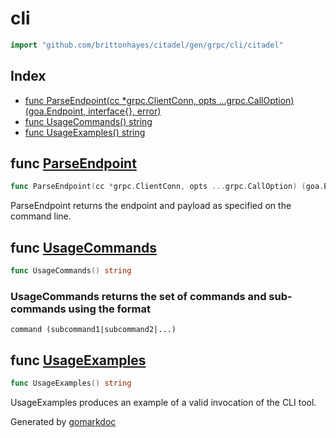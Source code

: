 <!-- Code generated by gomarkdoc. DO NOT EDIT -->

# cli

```go
import "github.com/brittonhayes/citadel/gen/grpc/cli/citadel"
```

## Index

- [func ParseEndpoint(cc *grpc.ClientConn, opts ...grpc.CallOption) (goa.Endpoint, interface{}, error)](<#func-parseendpoint>)
- [func UsageCommands() string](<#func-usagecommands>)
- [func UsageExamples() string](<#func-usageexamples>)


## func [ParseEndpoint](<https://github.com/brittonhayes/citadel/blob/main/gen/grpc/cli/citadel/cli.go#L39>)

```go
func ParseEndpoint(cc *grpc.ClientConn, opts ...grpc.CallOption) (goa.Endpoint, interface{}, error)
```

ParseEndpoint returns the endpoint and payload as specified on the command line\.

## func [UsageCommands](<https://github.com/brittonhayes/citadel/blob/main/gen/grpc/cli/citadel/cli.go#L24>)

```go
func UsageCommands() string
```

### UsageCommands returns the set of commands and sub\-commands using the format

```
command (subcommand1|subcommand2|...)
```

## func [UsageExamples](<https://github.com/brittonhayes/citadel/blob/main/gen/grpc/cli/citadel/cli.go#L30>)

```go
func UsageExamples() string
```

UsageExamples produces an example of a valid invocation of the CLI tool\.



Generated by [gomarkdoc](<https://github.com/princjef/gomarkdoc>)

